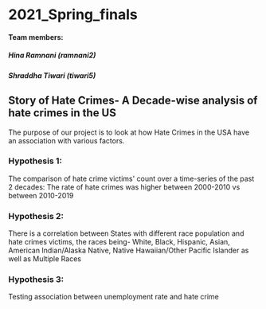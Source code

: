 # 2021_Spring_finals

#### Team members: 
##### Hina Ramnani (ramnani2)
##### Shraddha Tiwari (tiwari5)                 
## Story of Hate Crimes- A Decade-wise analysis of hate crimes in the US

The purpose of our project is to look at how Hate Crimes in the USA have an association with various factors.

### Hypothesis 1:
The comparison of hate crime victims' count over a time-series of the past 2 decades:
The rate of hate crimes was higher between 2000-2010 vs between 2010-2019

### Hypothesis 2:
There is a correlation between States with different race population and hate crimes victims, the races being- White, Black, Hispanic, Asian, American Indian/Alaska Native, Native Hawaiian/Other Pacific Islander as well as Multiple Races


### Hypothesis 3:
Testing association between unemployment rate and hate crime
